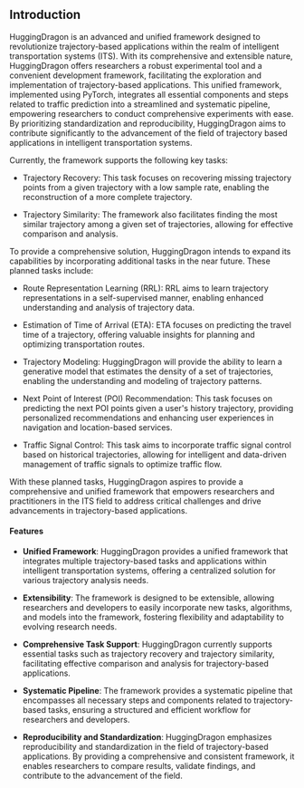 ## Introduction

HuggingDragon is an advanced and unified framework designed to revolutionize trajectory-based applications within the realm of intelligent transportation systems (ITS). With its comprehensive and extensible nature, HuggingDragon offers researchers a robust experimental tool and a convenient development framework, facilitating the exploration and implementation of trajectory-based applications. This unified framework, implemented using PyTorch, integrates all essential components and steps related to traffic prediction into a streamlined and systematic pipeline, empowering researchers to conduct comprehensive experiments with ease. By prioritizing standardization and reproducibility, HuggingDragon aims to contribute significantly to the advancement of the field of trajectory based applications in intelligent transportation systems.

Currently, the framework supports the following key tasks:

* Trajectory Recovery: This task focuses on recovering missing trajectory points from a given trajectory with a low sample rate, enabling the reconstruction of a more complete trajectory.

* Trajectory Similarity: The framework also facilitates finding the most similar trajectory among a given set of trajectories, allowing for effective comparison and analysis.

To provide a comprehensive solution, HuggingDragon intends to expand its capabilities by incorporating additional tasks in the near future. These planned tasks include:

* Route Representation Learning (RRL): RRL aims to learn trajectory representations in a self-supervised manner, enabling enhanced understanding and analysis of trajectory data.

* Estimation of Time of Arrival (ETA): ETA focuses on predicting the travel time of a trajectory, offering valuable insights for planning and optimizing transportation routes.

* Trajectory Modeling: HuggingDragon will provide the ability to learn a generative model that estimates the density of a set of trajectories, enabling the understanding and modeling of trajectory patterns.

* Next Point of Interest (POI) Recommendation: This task focuses on predicting the next POI points given a user's history trajectory, providing personalized recommendations and enhancing user experiences in navigation and location-based services.

* Traffic Signal Control: This task aims to incorporate traffic signal control based on historical trajectories, allowing for intelligent and data-driven management of traffic signals to optimize traffic flow.

With these planned tasks, HuggingDragon aspires to provide a comprehensive and unified framework that empowers researchers and practitioners in the ITS field to address critical challenges and drive advancements in trajectory-based applications.

#### Features

* **Unified Framework**: HuggingDragon provides a unified framework that integrates multiple trajectory-based tasks and applications within intelligent transportation systems, offering a centralized solution for various trajectory analysis needs.

* **Extensibility**: The framework is designed to be extensible, allowing researchers and developers to easily incorporate new tasks, algorithms, and models into the framework, fostering flexibility and adaptability to evolving research needs.

* **Comprehensive Task Support**: HuggingDragon currently supports essential tasks such as trajectory recovery and trajectory similarity, facilitating effective comparison and analysis for trajectory-based applications.

* **Systematic Pipeline**: The framework provides a systematic pipeline that encompasses all necessary steps and components related to trajectory-based tasks, ensuring a structured and efficient workflow for researchers and developers.

* **Reproducibility and Standardization**: HuggingDragon emphasizes reproducibility and standardization in the field of trajectory-based applications. By providing a comprehensive and consistent framework, it enables researchers to compare results, validate findings, and contribute to the advancement of the field.

